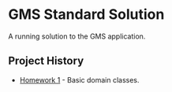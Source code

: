 # GMS Standard Solution

A running solution to the GMS application.

## Project History

* [Homework 1](hw01.md) - Basic domain classes.
